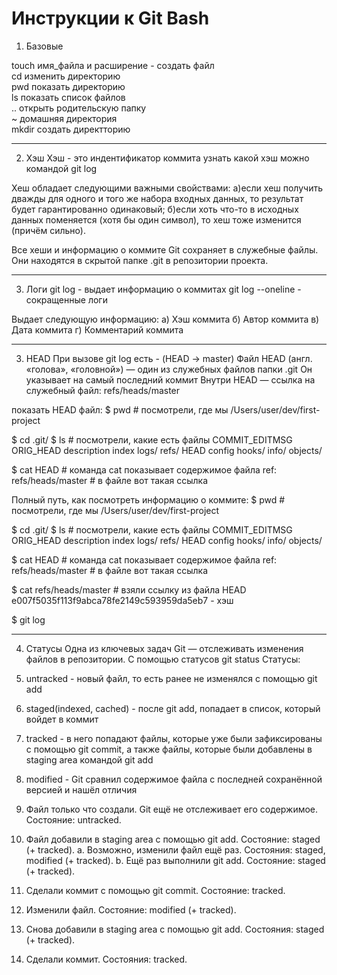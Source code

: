 # Инструкции к Git Bash

1) Базовые

touch имя_файла и расширение - создать файл  
cd изменить директорию  
pwd показать директорию  
ls показать список файлов  
.. открыть родительскую папку  
~ домашняя директория  
mkdir создать директторию  

---

2) Хэш
Хэш - это индентификатор коммита
узнать какой хэш можно командой git log

Хеш обладает следующими важными свойствами:
а)если хеш получить дважды для одного и того же набора входных данных, то результат будет гарантированно одинаковый;
б)если хоть что-то в исходных данных поменяется (хотя бы один символ), то хеш тоже изменится (причём сильно).

Все хеши и информацию о коммите Git сохраняет в служебные файлы. Они находятся в скрытой папке .git в репозитории проекта.

---

3) Логи
git log - выдает информацию о коммитах
git log --oneline - сокращенные логи

Выдает следующую информацию:
а) Хэш коммита
б) Автор коммита
в) Дата коммита
г) Комментарий коммита

---

3) HEAD
При вызове git log есть - (HEAD -> master)
Файл HEAD (англ. «голова», «головной») — один из служебных файлов папки .git
Он указывает на самый последний коммит
Внутри HEAD — ссылка на служебный файл: refs/heads/master
	
показать HEAD файл:
$ pwd # посмотрели, где мы
/Users/user/dev/first-project

$ cd .git/
$ ls # посмотрели, какие есть файлы
COMMIT_EDITMSG  ORIG_HEAD  description  index  logs/     refs/
HEAD            config     hooks/       info/  objects/

$ cat HEAD # команда cat показывает содержимое файла
ref: refs/heads/master # в файле вот такая ссылка 

Полный путь, как посмотреть информацию о коммите:
$ pwd # посмотрели, где мы
/Users/user/dev/first-project

$ cd .git/
$ ls # посмотрели, какие есть файлы
COMMIT_EDITMSG  ORIG_HEAD  description  index  logs/     refs/
HEAD            config     hooks/       info/  objects/

$ cat HEAD # команда cat показывает содержимое файла
ref: refs/heads/master # в файле вот такая ссылка 

$ cat refs/heads/master # взяли ссылку из файла HEAD
e007f5035f113f9abca78fe2149c593959da5eb7 - хэш

$ git log 

---

4) Статусы
Одна из ключевых задач Git — отслеживать изменения файлов в репозитории. С помощью статусов git status
Статусы:
1) untracked - новый файл, то есть ранее не изменялся с помощью git add
2) staged(indexed, cached) - после git add, попадает в список, который войдет в коммит
3) tracked - в него попадают файлы, которые уже были зафиксированы с помощью git commit, а также файлы, которые были добавлены в staging area командой git add
4) modified - Git сравнил содержимое файла с последней сохранённой версией и нашёл отличия
		
1) Файл только что создали. Git ещё не отслеживает его содержимое. Состояние: untracked.
2) Файл добавили в staging area с помощью git add. Состояние: staged (+ tracked).
 a. Возможно, изменили файл ещё раз. Состояния: staged, modified (+ tracked).
 b. Ещё раз выполнили git add. Состояние: staged (+ tracked).
3) Сделали коммит с помощью git commit. Состояние: tracked.
4) Изменили файл. Состояние: modified (+ tracked).
5) Снова добавили в staging area с помощью git add. Состояния: staged (+ tracked).
6) Сделали коммит. Состояния: tracked.